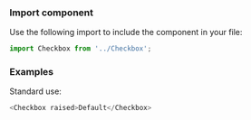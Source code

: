 ### Import component

Use the following import to include the component in your file:

```jsx static
import Checkbox from '../Checkbox';
```

### Examples

Standard use:

```js
<Checkbox raised>Default</Checkbox>
```